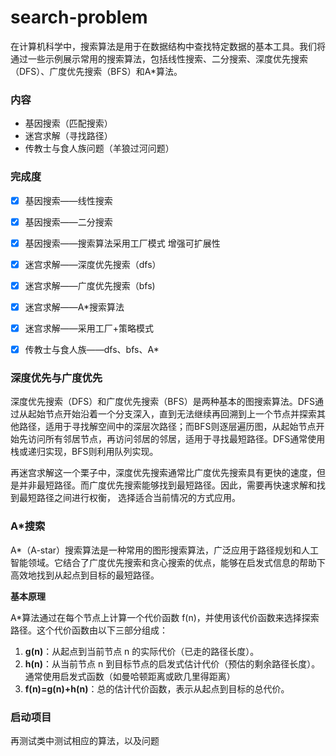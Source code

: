 # search-problem

在计算机科学中，搜索算法是用于在数据结构中查找特定数据的基本工具。我们将通过一些示例展示常用的搜索算法，包括线性搜索、二分搜索、深度优先搜索（DFS）、广度优先搜索（BFS）和A*算法。

### 内容

- 基因搜索（匹配搜索）
- 迷宫求解（寻找路径）
- 传教士与食人族问题（羊狼过河问题）

### 完成度

- [x] 基因搜索——线性搜索
- [x] 基因搜索——二分搜索
- [x] 基因搜索——搜索算法采用工厂模式 增强可扩展性
- [x] 迷宫求解——深度优先搜索（dfs）
- [x] 迷宫求解——广度优先搜索（bfs)
- [x] 迷宫求解——A*搜索算法
- [x] 迷宫求解——采用工厂+策略模式
- [x] 传教士与食人族——dfs、bfs、A*



### 深度优先与广度优先

深度优先搜索（DFS）和广度优先搜索（BFS）是两种基本的图搜索算法。DFS通过从起始节点开始沿着一个分支深入，直到无法继续再回溯到上一个节点并探索其他路径，适用于寻找解空间中的深层次路径；而BFS则逐层遍历图，从起始节点开始先访问所有邻居节点，再访问邻居的邻居，适用于寻找最短路径。DFS通常使用栈或递归实现，BFS则利用队列实现。

再迷宫求解这一个栗子中，深度优先搜索通常比广度优先搜索具有更快的速度，但是并非最短路径。而广度优先搜索能够找到最短路径。因此，需要再快速求解和找到最短路径之间进行权衡， 选择适合当前情况的方式应用。



### A*搜索

A*（A-star）搜索算法是一种常用的图形搜索算法，广泛应用于路径规划和人工智能领域。它结合了广度优先搜索和贪心搜索的优点，能够在启发式信息的帮助下高效地找到从起点到目标的最短路径。

**基本原理**

A*算法通过在每个节点上计算一个代价函数 f(n)，并使用该代价函数来选择探索路径。这个代价函数由以下三部分组成：

1. **g(n)**：从起点到当前节点 n 的实际代价（已走的路径长度）。
2. **h(n)**：从当前节点 n 到目标节点的启发式估计代价（预估的剩余路径长度）。通常使用启发式函数（如曼哈顿距离或欧几里得距离）
3. **f(n)=g(n)+h(n)**：总的估计代价函数，表示从起点到目标的总代价。

### 启动项目

再测试类中测试相应的算法，以及问题

